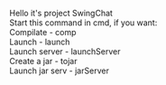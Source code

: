 Hello it's project SwingChat <br />
Start this command in cmd, if you want: <br />
Compilate		-	comp <br />
Launch			-	launch <br />
Launch server	-	launchServer <br />
Create a jar 	-	tojar <br />
Launch jar serv	-	jarServer <br />